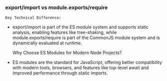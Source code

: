 ### export/import vs module.exports/require

    Key Technical Difference:

- export/import is part of the ES module system and supports static analysis, enabling features like tree-shaking, while module.exports/require is part of the CommonJS module system and is dynamically evaluated at runtime.

  Why Choose ES Modules for Modern Node Projects?

- ES modules are the standard for JavaScript, offering better compatibility with modern tools, browsers, and features like top-level await and improved performance through static imports.
